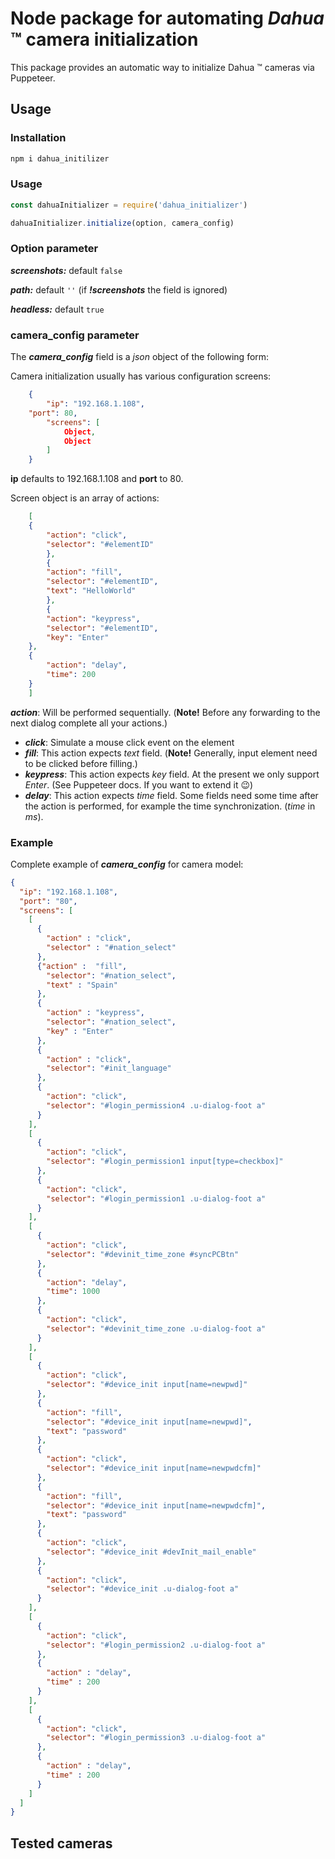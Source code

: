 
# Node package for automating *Dahua* :tm: camera initialization

This package provides an automatic way to initialize Dahua :tm: cameras via Puppeteer.

## Usage

### Installation

```sh
npm i dahua_initilizer
```

### Usage

```js
const dahuaInitializer = require('dahua_initializer')
```


```js
dahuaInitializer.initialize(option, camera_config)
```

### Option parameter


***screenshots:*** default `false`

***path:*** default `''` (if ***!screenshots*** the field is ignored)

***headless:*** default `true`

### camera_config parameter

The ***camera_config*** field is a *json* object of the following form:

Camera initialization usually has various configuration screens:
```json
    {
    	"ip": "192.168.1.108",
	"port": 80,
        "screens": [
            Object,
            Object
        ]
    }
```
**ip** defaults to 192.168.1.108 and **port** to 80.

Screen object is an array of actions:
    
```json
    [
	{
	    "action": "click",
	    "selector": "#elementID"
        },
        {
	    "action": "fill",
	    "selector": "#elementID",
	    "text": "HelloWorld"
        },
        {
	    "action": "keypress",
	    "selector": "#elementID",
	    "key": "Enter"
	},
	{
	    "action": "delay",
	    "time": 200
	}
    ]
```
***action***:
	Will be performed sequentially. (**Note!** Before any forwarding to the next dialog complete all your actions.)
  

 - ***click***: Simulate a mouse click event on the element
 - ***fill***: This action expects *text* field. (**Note!** Generally, input element need to be clicked before filling.)
 - ***keypress***: This action expects *key* field. At the present we only support *Enter*. (See Puppeteer docs. If you want to extend it :wink:)
 - ***delay***: This action expects *time* field. Some fields need some time after the action is performed, for example the time synchronization. (*time* in *ms*).

 ### Example
 Complete example of ***camera_config*** for camera model: 

```json
{
  "ip": "192.168.1.108",
  "port": "80",
  "screens": [
    [
      {
        "action" : "click",
        "selector" : "#nation_select"
      },
      {"action" :  "fill",
        "selector": "#nation_select",
        "text" : "Spain"
      },
      {
        "action" : "keypress",
        "selector": "#nation_select",
        "key" : "Enter"
      },
      {
        "action" : "click",
        "selector": "#init_language"
      },
      {
        "action": "click",
        "selector": "#login_permission4 .u-dialog-foot a"
      }
    ],
    [
      {
        "action": "click",
        "selector": "#login_permission1 input[type=checkbox]"
      },
      {
        "action": "click",
        "selector": "#login_permission1 .u-dialog-foot a"
      }
    ],
    [
      {
        "action": "click",
        "selector": "#devinit_time_zone #syncPCBtn"
      },
      {
        "action": "delay",
        "time": 1000
      },
      {
        "action": "click",
        "selector": "#devinit_time_zone .u-dialog-foot a"
      }
    ],
    [
      {
        "action": "click",
        "selector": "#device_init input[name=newpwd]"
      },
      {
        "action": "fill",
        "selector": "#device_init input[name=newpwd]",
        "text": "password"
      },
      {
        "action": "click",
        "selector": "#device_init input[name=newpwdcfm]"
      },
      {
        "action": "fill",
        "selector": "#device_init input[name=newpwdcfm]",
        "text": "password"
      },
      {
        "action": "click",
        "selector": "#device_init #devInit_mail_enable"
      },
      {
        "action": "click",
        "selector": "#device_init .u-dialog-foot a"
      }
    ],
    [
      {
        "action": "click",
        "selector": "#login_permission2 .u-dialog-foot a"
      },
      {
        "action" : "delay",
        "time" : 200
      }
    ],
    [
      {
        "action": "click",
        "selector": "#login_permission3 .u-dialog-foot a"
      },
      {
        "action" : "delay",
        "time" : 200
      }
    ]
  ]
}
```

## Tested cameras


